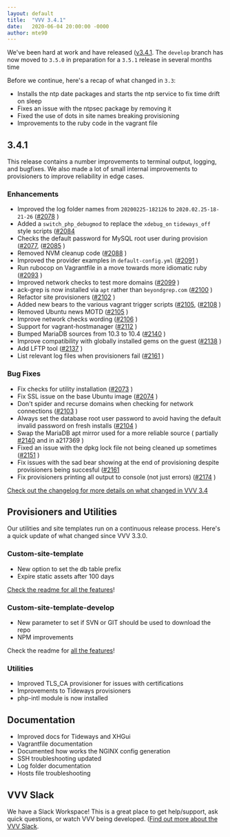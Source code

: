 ```yaml
---
layout: default
title:  "VVV 3.4.1"
date:   2020-06-04 20:00:00 -0000
author: mte90
---
```


We've been hard at work and have released ([v3.4.1](https://github.com/Varying-Vagrant-Vagrants/VVV/releases/tag/3.4.1). The `develop` branch has now moved to `3.5.0` in preparation for a `3.5.1` release in several months time

Before we continue, here's a recap of what changed in `3.3`:

- Installs the ntp date packages and starts the ntp service to fix time drift on sleep
- Fixes an issue with the ntpsec package by removing it
- Fixed the use of dots in site names breaking provisioning
- Improvements to the ruby code in the vagrant file

## 3.4.1

This release contains a number improvements to terminal output, logging, and bugfixes. We also made a lot of small internal improvements to provisioners to improve reliability in edge cases.

### Enhancements

- Improved the log folder names from `20200225-182126` to `2020.02.25-18-21-26` ([#2078](https://github.com/Varying-Vagrant-Vagrants/vvv/pull/2078) )
- Added a `switch_php_debugmod` to replace the `xdebug_on` `tideways_off` style scripts ([#2084](https://github.com/Varying-Vagrant-Vagrants/vvv/pull/2084)
- Checks the default password for MySQL root user during provision ([#2077](https://github.com/Varying-Vagrant-Vagrants/vvv/pull/2077), ([#2085](https://github.com/Varying-Vagrant-Vagrants/vvv/pull/2085) )
- Removed NVM cleanup code ([#2088](https://github.com/Varying-Vagrant-Vagrants/vvv/pull/2088) )
- Improved the provider examples in `default-config.yml` ([#2091](https://github.com/Varying-Vagrant-Vagrants/vvv/pull/2091) )
- Run rubocop on Vagrantfile in a move towards more idiomatic ruby ([#2093](https://github.com/Varying-Vagrant-Vagrants/vvv/pull/2093) )
- Improved network checks to test more domains ([#2099](https://github.com/Varying-Vagrant-Vagrants/vvv/pull/2099) )
- ack-grep is now installed via `apt` rather than `beyondgrep.com` ([#2100](https://github.com/Varying-Vagrant-Vagrants/vvv/pull/2100) )
- Refactor site provisioners ([#2102](https://github.com/Varying-Vagrant-Vagrants/vvv/pull/2102) )
- Added new bears to the various vagrant trigger scripts ([#2105](https://github.com/Varying-Vagrant-Vagrants/vvv/pull/2105), ([#2108](https://github.com/Varying-Vagrant-Vagrants/vvv/pull/2108) )
- Removed Ubuntu news MOTD ([#2105](https://github.com/Varying-Vagrant-Vagrants/vvv/pull/2105) )
- Improve network checks wording ([#2106](https://github.com/Varying-Vagrant-Vagrants/vvv/pull/2106) )
- Support for vagrant-hostmanager ([#2112](https://github.com/Varying-Vagrant-Vagrants/vvv/pull/2112) )
- Bumped MariaDB sources from 10.3 to 10.4 ([#2140](https://github.com/Varying-Vagrant-Vagrants/vvv/pull/2140) )
- Improve compatibility with globally installed gems on the guest ([#2138](https://github.com/Varying-Vagrant-Vagrants/vvv/pull/2138) )
- Add LFTP tool ([#2137](https://github.com/Varying-Vagrant-Vagrants/vvv/pull/2137) )
- List relevant log files when provisioners fail ([#2161](https://github.com/Varying-Vagrant-Vagrants/vvv/pull/2161) )

### Bug Fixes

- Fix checks for utility installation ([#2073](https://github.com/Varying-Vagrant-Vagrants/vvv/pull/2073) )
- Fix SSL issue on the base Ubuntu image ([#2074](https://github.com/Varying-Vagrant-Vagrants/vvv/pull/2074) )
- Don't spider and recurse domains when checking for network connections ([#2103](https://github.com/Varying-Vagrant-Vagrants/vvv/pull/2103) )
- Always set the database root user password to avoid having the default invalid password on fresh installs ([#2104](https://github.com/Varying-Vagrant-Vagrants/vvv/pull/2104) )
- Swap the MariaDB apt mirror used for a more reliable source ( partially [#2140](https://github.com/Varying-Vagrant-Vagrants/vvv/pull/2140) and in a217369 )
- Fixed an issue with the dpkg lock file not being cleaned up sometimes ([#2151](https://github.com/Varying-Vagrant-Vagrants/vvv/pull/2151) )
- Fix issues with the sad bear showing at the end of provisioning despite provisioners being succesful ([#2161](https://github.com/Varying-Vagrant-Vagrants/vvv/pull/ )
- Fix provisioners printing all output to console (not just errors) ([#2174](https://github.com/Varying-Vagrant-Vagrants/vvv/pull/2174) )

[Check out the changelog for more details on what changed in VVV 3.4](https://github.com/Varying-Vagrant-Vagrants/VVV/blob/stable/CHANGELOG.md)

## Provisioners and Utilities

Our utilities and site templates run on a continuous release process. Here's a quick update of what changed since VVV 3.3.0.

### Custom-site-template

- New option to set the db table prefix
- Expire static assets after 100 days

[Check the readme for all the features](https://github.com/Varying-Vagrant-Vagrants/custom-site-template/)!

### Custom-site-template-develop

- New parameter to set if SVN or GIT should be used to download the repo
- NPM improvements 

Check the readme for [all the features](https://github.com/Varying-Vagrant-Vagrants/vvv/)!

### Utilities

- Improved TLS_CA provisioner for issues with certifications
- Improvements to Tideways provisioners
- php-intl module is now installed

## Documentation

- Improved docs for Tideways and XHGui
- Vagrantfile documentation
- Documented how works the NGINX config generation
- SSH troubleshooting updated
- Log folder documentation
- Hosts file troubleshooting

## VVV Slack

We have a Slack Workspace! This is a great place to get help/support, ask quick questions, or watch VVV being developed. ([Find out more about the VVV Slack](https://varyingvagrantvagrants.org/docs/en-US/slack/).
